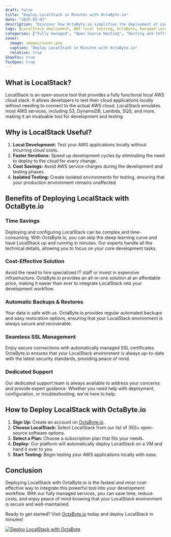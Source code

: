 ```yaml
---
draft: false
title: "Deploy LocalStack in Minutes with OctaByte.io"
date: "2025-03-03"
description: "Discover how OctaByte.io simplifies the deployment of LocalStack, a powerful tool for testing AWS services locally. Save time, reduce costs, and enjoy seamless management with OctaByte's fully managed services."
tags: [LocalStack deployment, AWS local testing, OctaByte, managed LocalStack, cloud testing, AWS emulator, cost-effective LocalStack, automated backups, SSL management, open-source software management]
categories: ["Fully managed", "Open Source Hosting", "Hosting and Infrastructure", "Infrastructure", "LocalStack"]
cover:
  image: images/cover.png
  caption: "Deploy LocalStack in Minutes with OctaByte.io"
  relative: true
ShowToc: true
TocOpen: true
---
```



## What is LocalStack?

LocalStack is an open-source tool that provides a fully functional local AWS cloud stack. It allows developers to test their cloud applications locally without needing to connect to the actual AWS cloud. LocalStack emulates most AWS services, including S3, DynamoDB, Lambda, SQS, and more, making it an invaluable tool for development and testing.

## Why is LocalStack Useful?

1. **Local Development:** Test your AWS applications locally without incurring cloud costs.
2. **Faster Iterations:** Speed up development cycles by eliminating the need to deploy to the cloud for every change.
3. **Cost Savings:** Avoid AWS service charges during the development and testing phases.
4. **Isolated Testing:** Create isolated environments for testing, ensuring that your production environment remains unaffected.

## Benefits of Deploying LocalStack with OctaByte.io

### Time Savings
Deploying and configuring LocalStack can be complex and time-consuming. With OctaByte.io, you can skip the steep learning curve and have LocalStack up and running in minutes. Our experts handle all the technical details, allowing you to focus on your core development tasks.

### Cost-Effective Solution
Avoid the need to hire specialized IT staff or invest in expensive infrastructure. OctaByte.io provides an all-in-one solution at an affordable price, making it easier than ever to integrate LocalStack into your development workflow.

### Automatic Backups & Restores
Your data is safe with us. OctaByte.io provides regular automated backups and easy restoration options, ensuring that your LocalStack environment is always secure and recoverable.

### Seamless SSL Management
Enjoy secure connections with automatically managed SSL certificates. OctaByte.io ensures that your LocalStack environment is always up-to-date with the latest security standards, providing peace of mind.

### Dedicated Support
Our dedicated support team is always available to address your concerns and provide expert guidance. Whether you need help with deployment, configuration, or troubleshooting, we're here to help.

## How to Deploy LocalStack with OctaByte.io

1. **Sign Up:** Create an account on [OctaByte.io](https://octabyte.io).
2. **Choose LocalStack:** Select LocalStack from our list of 350+ open-source software options.
3. **Select a Plan:** Choose a subscription plan that fits your needs.
4. **Deploy:** Our platform will automatically deploy LocalStack on a VM and hand it over to you.
5. **Start Testing:** Begin testing your AWS applications locally with ease.

## Conclusion

Deploying LocalStack with OctaByte.io is the fastest and most cost-effective way to integrate this powerful tool into your development workflow. With our fully managed services, you can save time, reduce costs, and enjoy peace of mind knowing that your LocalStack environment is secure and well-maintained.

Ready to get started? Visit [OctaByte.io](https://octabyte.io) today and deploy LocalStack in minutes!

[![Deploy LocalStack with OctaByte](/images/deploy-on-octabyte.png)](https://octabyte.io/fully-managed-open-source-services/hosting-and-infrastructure/infrastructure/localstack)